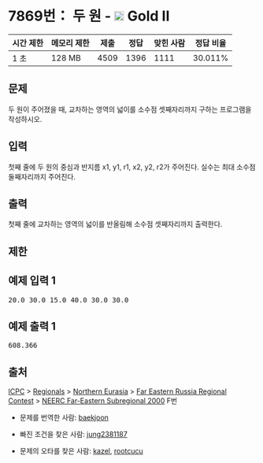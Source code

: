 # 7869번： 두 원 - <img src="https://static.solved.ac/tier_small/14.svg" style="height:20px" /> Gold II



| 시간 제한 | 메모리 제한 | 제출 | 정답 | 맞힌 사람 | 정답 비율 |
| --- | --- | --- | --- | --- | --- |
| 1 초 | 128 MB | 4509 | 1396 | 1111 | 30.011% |
## 문제

두 원이 주어졌을 때, 교차하는 영역의 넓이를 소수점 셋째자리까지 구하는 프로그램을 작성하시오.

## 입력

첫째 줄에 두 원의 중심과 반지름 x1, y1, r1, x2, y2, r2가 주어진다. 실수는 최대 소수점 둘째자리까지 주어진다.

## 출력

첫째 줄에 교차하는 영역의 넓이를 반올림해 소수점 셋째자리까지 출력한다.

## 제한

## 예제 입력 1

<pre>20.0 30.0 15.0 40.0 30.0 30.0
</pre>
## 예제 출력 1

<pre>608.366
</pre>
## 출처

[ICPC](/category/1) > [Regionals](/category/7) > [Northern Eurasia](/category/462) > [Far Eastern Russia Regional Contest](/category/463) > [NEERC Far-Eastern Subregional 2000](/category/detail/949) F번

- 문제를 번역한 사람: [baekjoon](/user/baekjoon)

- 빠진 조건을 찾은 사람: [jung2381187](/user/jung2381187)

- 문제의 오타를 찾은 사람: [kazel](/user/kazel), [rootcucu](/user/rootcucu)